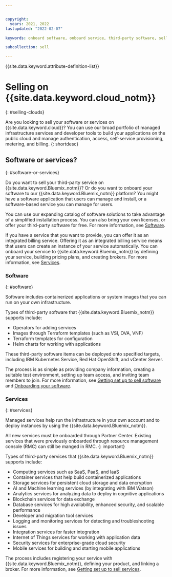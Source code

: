 ```yaml
---


copyright:
  years: 2021, 2022
lastupdated: "2022-02-07"

keywords: onboard software, onboard service, third-party software, sell on IBM Cloud, third-party service, Partner Center, resource management console, RMC, product onboarding, deploy, Onboarding Workbench

subcollection: sell

---
```


{{site.data.keyword.attribute-definition-list}}

# Selling on {{site.data.keyword.cloud_notm}}
{: #selling-clouds}

Are you looking to sell your software or services on {{site.data.keyword.cloud}}? You can use our broad portfolio of managed infrastructure services and developer tools to build your applications on the public cloud and manage authentication, access, self-service provisioning, metering, and billing.
{: shortdesc} 

## Software or services? 
{: #software-or-services}

Do you want to sell your third-party service on {{site.data.keyword.Bluemix_notm}}? Or do you want to onboard your software to our {{site.data.keyword.Bluemix_notm}} platform? You might have a software application that users can manage and install, or a software-based service you can manage for users. 

You can use our expanding catalog of software solutions to take advantage of a simplified installation process. You can also bring your own licenses, or offer your third-party software for free. For more information, see [Software](https://cloud.ibm.com/catalog#software). 

If you have a service that you want to provide, you can offer it as an integrated billing service. Offering it as an integrated billing service means that users can create an instance of your service automatically. You can onboard your service to {{site.data.keyword.Bluemix_notm}} by defining your service, building pricing plans, and creating brokers. For more information, see [Services](https://cloud.ibm.com/catalog#services). 

### Software 
{: #software}

Software includes containerized applications or system images that you can run on your own infrastructure.

Types of third-party software that {{site.data.keyword.Bluemix_notm}} supports include: 
- Operators for adding services 
- Images through Terraform templates (such as VSI, OVA, VNF) 
- Terraform templates for configuration 
- Helm charts for working with applications 

These third-party software items can be deployed onto specified targets, including IBM Kubernetes Service, Red Hat OpenShift, and vCenter Server.

The process is as simple as providing company information, creating a suitable test environment, setting up team access, and inviting team members to join.  For more information, see [Getting set up to sell software](/docs/sell?topic=sell-get-started) and [Onboarding your software](/docs/sell?topic=sell-sw-validate).

### Services
{: #services}

Managed services help run the infrastructure in your own account and to deploy instances by using the {{site.data.keyword.Bluemix_notm}}.

All new services must be onboarded through Partner Center. Existing services that were previously onboarded through resource management console (RMC) can still be manged in RMC. 
{: important}

Types of third-party services that {{site.data.keyword.Bluemix_notm}} supports include: 
- Computing services such as SaaS, PaaS, and IaaS
- Container services that help build containerized applications 
- Storage services for persistent cloud storage and data encryption
- AI and Machine learning services (by integrating with IBM Watson) 
- Analytics services for analyzing data to deploy in cognitive applications 
- Blockchain services for data exchange
- Database services for high availability, enhanced security, and scalable performance
- Developer and migration tool services 
- Logging and monitoring services for detecting and troubleshooting issues 
- Integration services for faster integration
- Internet of Things services for working with application data
- Security services for enterprise-grade cloud security 
- Mobile services for building and starting mobile applications 

The process includes registering your service with {{site.data.keyword.Bluemix_notm}}, defining your product, and linking a broker. For more information, see [Getting set up to sell services](/docs/sell?topic=sell-get-started). 
